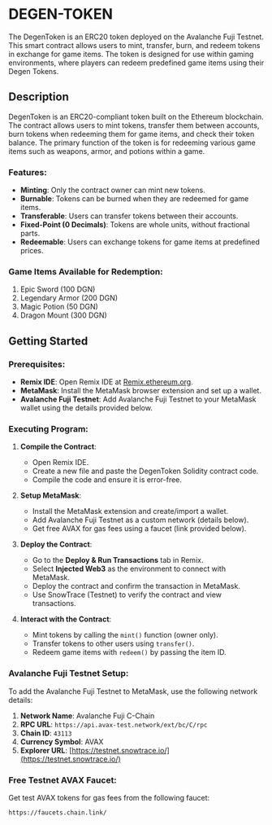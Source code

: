 # DEGEN-TOKEN
The DegenToken is an ERC20 token deployed on the Avalanche Fuji Testnet. This smart contract allows users to mint, transfer, burn, and redeem tokens in exchange for game items. The token is designed for use within gaming environments, where players can redeem predefined game items using their Degen Tokens.

## Description
DegenToken is an ERC20-compliant token built on the Ethereum blockchain. The contract allows users to mint tokens, transfer them between accounts, burn tokens when redeeming them for game items, and check their token balance. The primary function of the token is for redeeming various game items such as weapons, armor, and potions within a game.

### **Features:**
- **Minting**: Only the contract owner can mint new tokens.
- **Burnable**: Tokens can be burned when they are redeemed for game items.
- **Transferable**: Users can transfer tokens between their accounts.
- **Fixed-Point (0 Decimals)**: Tokens are whole units, without fractional parts.
- **Redeemable**: Users can exchange tokens for game items at predefined prices.

### **Game Items Available for Redemption:**
1. Epic Sword (100 DGN)
2. Legendary Armor (200 DGN)
3. Magic Potion (50 DGN)
4. Dragon Mount (300 DGN)

## Getting Started

### Prerequisites:
- **Remix IDE**: Open Remix IDE at [Remix.ethereum.org](https://remix.ethereum.org).
- **MetaMask**: Install the MetaMask browser extension and set up a wallet.
- **Avalanche Fuji Testnet**: Add Avalanche Fuji Testnet to your MetaMask wallet using the details provided below.

### Executing Program:
1. **Compile the Contract**:
   - Open Remix IDE.
   - Create a new file and paste the DegenToken Solidity contract code.
   - Compile the code and ensure it is error-free.

2. **Setup MetaMask**:
   - Install the MetaMask extension and create/import a wallet.
   - Add Avalanche Fuji Testnet as a custom network (details below).
   - Get free AVAX for gas fees using a faucet (link provided below).

3. **Deploy the Contract**:
   - Go to the **Deploy & Run Transactions** tab in Remix.
   - Select **Injected Web3** as the environment to connect with MetaMask.
   - Deploy the contract and confirm the transaction in MetaMask.
   - Use SnowTrace (Testnet) to verify the contract and view transactions.

4. **Interact with the Contract**:
   - Mint tokens by calling the `mint()` function (owner only).
   - Transfer tokens to other users using `transfer()`.
   - Redeem game items with `redeem()` by passing the item ID.

### Avalanche Fuji Testnet Setup:
To add the Avalanche Fuji Testnet to MetaMask, use the following network details:
1. **Network Name**: Avalanche Fuji C-Chain
2. **RPC URL**: `https://api.avax-test.network/ext/bc/C/rpc`
3. **Chain ID**: `43113`
4. **Currency Symbol**: AVAX
5. **Explorer URL**: [https://testnet.snowtrace.io/](https://testnet.snowtrace.io/)

### Free Testnet AVAX Faucet:
Get test AVAX tokens for gas fees from the following faucet:
```plaintext
https://faucets.chain.link/
